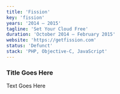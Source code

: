 ```yaml
---
title: 'Fission'
key: 'fission'
years: '2014 – 2015'
tagline: 'Set Your Cloud Free'
duration: 'October 2014 – February 2015'
website: 'https://getfission.com'
status: 'Defunct'
stack: 'PHP, Objective-C, JavaScript'
---
```


### Title Goes Here

Text Goes Here
